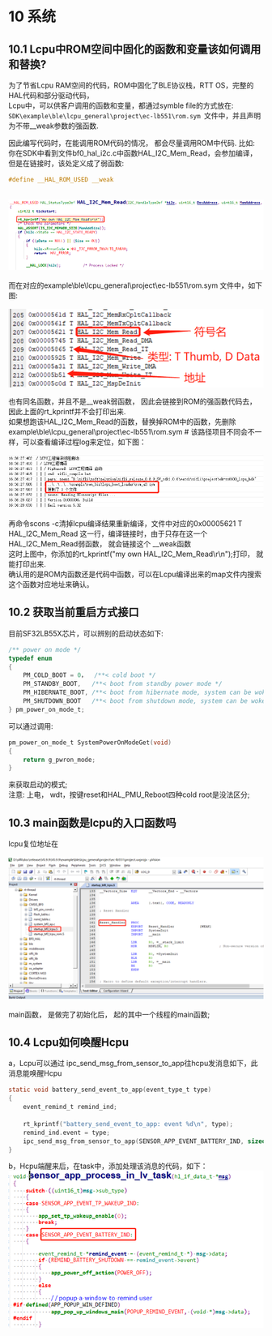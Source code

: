 # 10 系统
## 10.1 Lcpu中ROM空间中固化的函数和变量该如何调用和替换?
  为了节省Lcpu RAM空间的代码，ROM中固化了BLE协议栈，RTT OS，完整的HAL代码和部分驱动代码，<br> 
Lcpu中，可以供客户调用的函数和变量，都通过symble file的方式放在:<br> 
`SDK\example\ble\lcpu_general\project\ec-lb551\rom.sym `文件中，并且声明为不带__weak参数的强函数.<br> 

因此编写代码时，在能调用ROM代码的情况， 都会尽量调用ROM中代码.
比如:<br> 
你在SDK中看到文件bf0_hal_i2c.c中函数HAL_I2C_Mem_Read，会参加编译，但是在链接时，该处定义成了弱函数:<br> 
```c
#define __HAL_ROM_USED __weak 
``` 
<br>![alt text](./assets/system/system001.png)<br>  
而在对应的example\ble\lcpu_general\project\ec-lb551\rom.sym 文件中，如下图:<br> 
<br>![alt text](./assets/system/system002.png)<br>  

也有同名函数，并且不是__weak弱函数， 因此会链接到ROM的强函数代码去，因此上面的rt_kprintf并不会打印出来.<br> 
如果想跑该HAL_I2C_Mem_Read的函数，替换掉ROM中的函数，先删除example\ble\lcpu_general\project\ec-lb551\rom.sym # 该路径项目不同会不一样，可以查看编译过程log来定位，如下图：<br> 
<br>![alt text](./assets/system/system003.png)<br>   
再命令scons -c清掉lcpu编译结果重新编译，文件中对应的0x00005621 T HAL_I2C_Mem_Read 这一行，编译链接时，由于只存在这一个HAL_I2C_Mem_Read弱函数， 就会链接这个 __weak函数<br> 
这时上图中，你添加的rt_kprintf("my own HAL_I2C_Mem_Read\r\n");打印， 就能打印出来.<br> 
确认用的是ROM内函数还是代码中函数，可以在Lcpu编译出来的map文件内搜索这个函数对应地址来确认。<br> 

## 10.2 获取当前重启方式接口
目前SF32LB55X芯片，可以辨别的启动状态如下:<br> 
```c
/** power on mode */
typedef enum
{
    PM_COLD_BOOT = 0，  /**< cold boot */
    PM_STANDBY_BOOT,   /**< boot from standby power mode */
    PM_HIBERNATE_BOOT, /**< boot from hibernate mode, system can be woken up by RTC and PIN precisely */
    PM_SHUTDOWN_BOOT   /**< boot from shutdown mode, system can be woken by RTC and PIN, but wakeup time is not accurate */
} pm_power_on_mode_t;
```
可以通过调用:<br> 
```c
pm_power_on_mode_t SystemPowerOnModeGet(void)
{
    return g_pwron_mode;
}
```
来获取启动的模式;<br> 
注意:  上电， wdt，按键reset和HAL_PMU_Reboot四种cold root是没法区分;<br> 
## 10.3 main函数是lcpu的入口函数吗
lcpu复位地址在<br> 
<br>![alt text](./assets/system/system004.png)<br>   
main函数， 是做完了初始化后， 起的其中一个线程的main函数;<br> 

## 10.4 Lcpu如何唤醒Hcpu
a，Lcpu可以通过 ipc_send_msg_from_sensor_to_app往hcpu发消息如下，此消息能唤醒Hcpu<br> 
```c
static void battery_send_event_to_app(event_type_t type)
{
    event_remind_t remind_ind;

    rt_kprintf("battery_send_event_to_app: event %d\n", type);
    remind_ind.event = type;
    ipc_send_msg_from_sensor_to_app(SENSOR_APP_EVENT_BATTERY_IND, sizeof(event_remind_t), &remind_ind);
}
```
b，Hcpu端醒来后，在task中，添加处理该消息的代码，如下：
<br>![alt text](./assets/system/system005.png)<br>  


